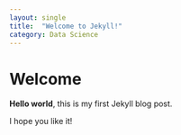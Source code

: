 ```yaml
---
layout: single
title:  "Welcome to Jekyll!"
category: Data Science
---
```


# Welcome

**Hello world**, this is my first Jekyll blog post.

I hope you like it!
